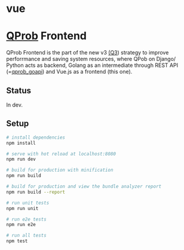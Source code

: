 # vue

# [QProb](https://github.com/xenu256/QProb) Frontend

QProb Frontend is the part of the new v3 [(Q3](https://github.com/xenu256/Q3)) strategy to 
improve perforrmance and saving system resources, 
where QPob on Django/ Python acts as backend, Golang as an intermediate through REST API 
(=[qprob_goapi](https://github.com/xenu256/qprob_goapi)) and Vue.js as a frontend (this one).

## Status

In dev.

## Setup

``` bash
# install dependencies
npm install

# serve with hot reload at localhost:8080
npm run dev

# build for production with minification
npm run build

# build for production and view the bundle analyzer report
npm run build --report

# run unit tests
npm run unit

# run e2e tests
npm run e2e

# run all tests
npm test
```